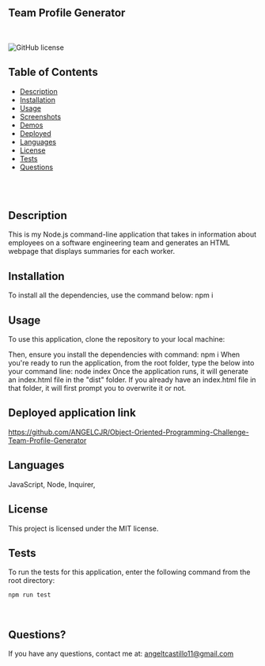 ## Team Profile Generator

<br />

![GitHub license](https://img.shields.io/badge/license-MIT-55002b.svg) <br />

## Table of Contents 

- [Description](#description)
- [Installation](#installation)
- [Usage](#usage)
- [Screenshots](#screenshots)
- [Demos](#demos)
- [Deployed](#deployedapplicationlink)
- [Languages](#languages)
- [License](#license)
- [Tests](#tests)
- [Questions](#questions)

<br />
<br />

## Description

This is my Node.js command-line application that takes in information about employees on a software engineering team and generates an HTML webpage that displays summaries for each worker. 

## Installation
To install all the dependencies, use the command below:
npm i
## Usage

To use this application, clone the repository to your local machine:

Then, ensure you install the dependencies with command:
npm i
When you're ready to run the application, from the root folder, type the below into your command line:
node index
Once the application runs, it will generate an index.html file in the "dist" folder. If you already have an index.html file in that folder, it will first prompt you to overwrite it or not.

## Deployed application link

https://github.com/ANGELCJR/Object-Oriented-Programming-Challenge-Team-Profile-Generator <br />

## Languages

JavaScript,  Node, Inquirer,


## License

This project is licensed under the MIT license. <br />
  
## Tests

To run the tests for this application, enter the following command from the root directory:

```
npm run test
```
<br />

## Questions?

If you have any questions, contact me at: 
angeltcastillo11@gmail.com  <br />

